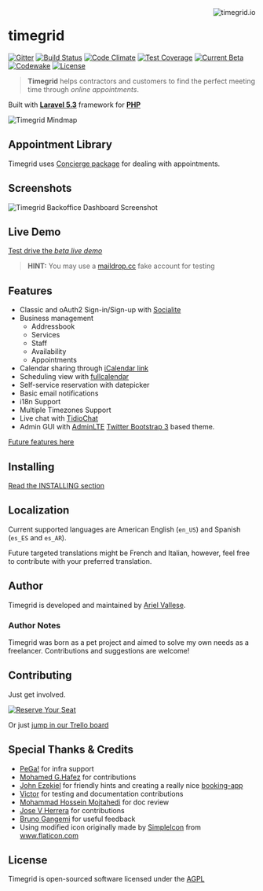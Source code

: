 <a href="http://www.timegrid.io/">
    <img src="http://i.imgur.com/pUUoU6H.png" alt="timegrid.io" title="timegrid.io" align="right" />
</a>

timegrid
============

[![Gitter](https://img.shields.io/gitter/room/nwjs/nw.js.svg?maxAge=2592000?style=flat-square)](https://gitter.im/alariva/timegridDevelopment)
[![Build Status](https://travis-ci.org/timegridio/timegrid.svg?branch=master)](https://travis-ci.org/timegridio/timegrid)
[![Code Climate](https://codeclimate.com/github/timegridio/timegrid/badges/gpa.svg)](https://codeclimate.com/github/timegridio/timegrid)
[![Test Coverage](https://codeclimate.com/github/timegridio/timegrid/badges/coverage.svg)](https://codeclimate.com/github/timegridio/timegrid/coverage)
[![Current Beta](https://img.shields.io/badge/dev--beta-5.0-yellow.svg?style=flat-square)](http://demo.timegrid.io/)
[![Codewake](https://www.codewake.com/badges/ask_question_flat_square.svg)](https://www.codewake.com/p/timegrid)
[![License](https://img.shields.io/:license-AGPL--3.0-blue.svg?style=flat-square)](http://www.gnu.org/licenses/agpl-3.0.txt)

> **Timegrid** helps contractors and customers to find the perfect meeting time through *online appointments*.

Built with [**Laravel 5.3**](http://laravel.com/docs/5.3) framework for [**PHP**](http://php.net/)

![Timegrid Mindmap](http://i.imgur.com/gXBFMor.png)

## Appointment Library

Timegrid uses [Concierge package](https://github.com/timegridio/concierge) for dealing with appointments.

## Screenshots

![Timegrid Backoffice Dashboard Screenshot](http://i.imgur.com/YOQBoVx.png)

## Live Demo

[Test drive the *beta live demo*](http://demo.timegrid.io)

> **HINT:** You may use a [maildrop.cc](http://maildrop.cc/) fake account for testing

## Features

  * Classic and oAuth2 Sign-in/Sign-up with [Socialite](https://github.com/laravel/socialite)
  * Business management
    * Addressbook
    * Services
    * Staff
    * Availability
    * Appointments
  * Calendar sharing through [iCalendar link](https://en.wikipedia.org/wiki/ICalendar)
  * Scheduling view with [fullcalendar](https://github.com/fullcalendar)
  * Self-service reservation with datepicker
  * Basic email notifications
  * i18n Support
  * Multiple Timezones Support
  * Live chat with [TidioChat](https://www.tidiochat.com/)
  * Admin GUI with [AdminLTE](https://github.com/almasaeed2010/AdminLTE) [Twitter Bootstrap 3](https://github.com/twbs/bootstrap) based theme.

[Future features here](https://github.com/timegridio/timegrid/issues?q=is%3Aissue+is%3Aopen+label%3Afeature-request)

## Installing

[Read the INSTALLING section](INSTALLING.md)

## Localization

Current supported languages are American English (`en_US`) and Spanish (`es_ES` and `es_AR`).

Future targeted translations might be French and Italian, however, feel free to contribute with your preferred 
translation.

## Author

Timegrid is developed and maintained by [Ariel Vallese](http://alariva.com).

### Author Notes

Timegrid was born as a pet project and aimed to solve my own needs as a freelancer.
Contributions and suggestions are welcome!

## Contributing

Just get involved.

[![Reserve Your Seat](http://i.imgur.com/pgkEz87.png)](https://timegrid.io/dev)

Or just [jump in our Trello board](https://trello.com/b/VNFqnxhc/timegrid-io-dev)

## Special Thanks & Credits

  * [PeGa!](http://ar.linkedin.com/in/pabloegonzalez) for infra support
  * [Mohamed G.Hafez](https://github.com/mg-freelancer) for contributions
  * [John Ezekiel](https://github.com/zeke8402) for friendly hints and creating a really nice [booking-app](https://github.com/zeke8402/booking-app)
  * [Victor](https://github.com/pappavic) for testing and documentation contributions
  * [Mohammad Hossein Mojtahedi](https://github.com/MHM5000) for doc review
  * [Jose V Herrera](https://github.com/josevh) for contributions
  * [Bruno Gangemi](https://github.com/brugasoft) for useful feedback
  * Using modified icon originally made by [SimpleIcon](http://www.flaticon.com/authors/simpleicon) from www.flaticon.com

## License

Timegrid is open-sourced software licensed under the [AGPL](http://www.gnu.org/licenses/agpl-3.0-standalone.html)
